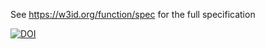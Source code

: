 See https://w3id.org/function/spec for the full specification

[![DOI](https://zenodo.org/badge/22692/mmlab/function-ontology.svg)](https://zenodo.org/badge/latestdoi/22692/mmlab/function-ontology)
